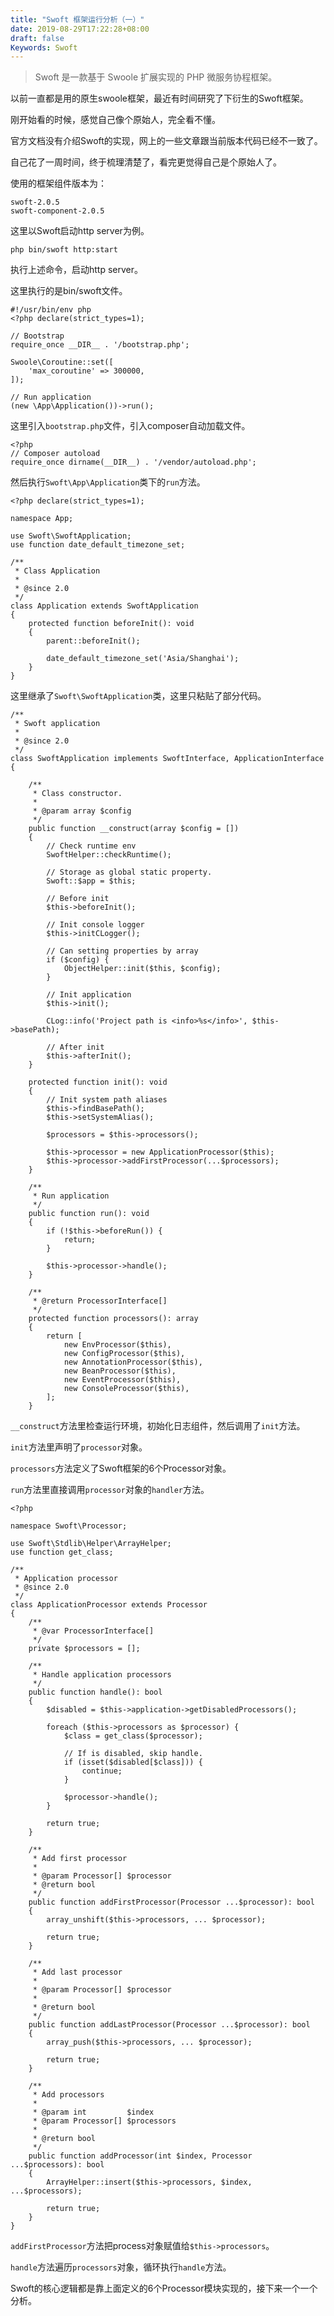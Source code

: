 ```yaml
---
title: "Swoft 框架运行分析（一）"
date: 2019-08-29T17:22:28+08:00
draft: false
Keywords: Swoft
---
```


> Swoft 是一款基于 Swoole 扩展实现的 PHP 微服务协程框架。

以前一直都是用的原生swoole框架，最近有时间研究了下衍生的Swoft框架。

刚开始看的时候，感觉自己像个原始人，完全看不懂。

官方文档没有介绍Swoft的实现，网上的一些文章跟当前版本代码已经不一致了。

自己花了一周时间，终于梳理清楚了，看完更觉得自己是个原始人了。

使用的框架组件版本为：
```
swoft-2.0.5
swoft-component-2.0.5
```

这里以Swoft启动http server为例。

```
php bin/swoft http:start
```

执行上述命令，启动http server。

这里执行的是bin/swoft文件。

```
#!/usr/bin/env php
<?php declare(strict_types=1);

// Bootstrap
require_once __DIR__ . '/bootstrap.php';

Swoole\Coroutine::set([
    'max_coroutine' => 300000,
]);

// Run application
(new \App\Application())->run();

```

这里引入`bootstrap.php`文件，引入composer自动加载文件。

```
<?php
// Composer autoload
require_once dirname(__DIR__) . '/vendor/autoload.php';
```

然后执行`Swoft\App\Application`类下的`run`方法。

```
<?php declare(strict_types=1);

namespace App;

use Swoft\SwoftApplication;
use function date_default_timezone_set;

/**
 * Class Application
 *
 * @since 2.0
 */
class Application extends SwoftApplication
{
    protected function beforeInit(): void
    {
        parent::beforeInit();

        date_default_timezone_set('Asia/Shanghai');
    }
}
```

这里继承了`Swoft\SwoftApplication`类，这里只粘贴了部分代码。

```
/**
 * Swoft application
 *
 * @since 2.0
 */
class SwoftApplication implements SwoftInterface, ApplicationInterface
{

    /**
     * Class constructor.
     *
     * @param array $config
     */
    public function __construct(array $config = [])
    {
        // Check runtime env
        SwoftHelper::checkRuntime();

        // Storage as global static property.
        Swoft::$app = $this;

        // Before init
        $this->beforeInit();

        // Init console logger
        $this->initCLogger();

        // Can setting properties by array
        if ($config) {
            ObjectHelper::init($this, $config);
        }

        // Init application
        $this->init();

        CLog::info('Project path is <info>%s</info>', $this->basePath);

        // After init
        $this->afterInit();
    }

    protected function init(): void
    {
        // Init system path aliases
        $this->findBasePath();
        $this->setSystemAlias();

        $processors = $this->processors();

        $this->processor = new ApplicationProcessor($this);
        $this->processor->addFirstProcessor(...$processors);
    }

    /**
     * Run application
     */
    public function run(): void
    {
        if (!$this->beforeRun()) {
            return;
        }

        $this->processor->handle();
    }

    /**
     * @return ProcessorInterface[]
     */
    protected function processors(): array
    {
        return [
            new EnvProcessor($this),
            new ConfigProcessor($this),
            new AnnotationProcessor($this),
            new BeanProcessor($this),
            new EventProcessor($this),
            new ConsoleProcessor($this),
        ];
    }
```

`__construct`方法里检查运行环境，初始化日志组件，然后调用了`init`方法。

`init`方法里声明了`processor`对象。

`processors`方法定义了Swoft框架的6个Processor对象。

`run`方法里直接调用`processor`对象的`handler`方法。

```
<?php

namespace Swoft\Processor;

use Swoft\Stdlib\Helper\ArrayHelper;
use function get_class;

/**
 * Application processor
 * @since 2.0
 */
class ApplicationProcessor extends Processor
{
    /**
     * @var ProcessorInterface[]
     */
    private $processors = [];

    /**
     * Handle application processors
     */
    public function handle(): bool
    {
        $disabled = $this->application->getDisabledProcessors();

        foreach ($this->processors as $processor) {
            $class = get_class($processor);

            // If is disabled, skip handle.
            if (isset($disabled[$class])) {
                continue;
            }

            $processor->handle();
        }

        return true;
    }

    /**
     * Add first processor
     *
     * @param Processor[] $processor
     * @return bool
     */
    public function addFirstProcessor(Processor ...$processor): bool
    {
        array_unshift($this->processors, ... $processor);

        return true;
    }

    /**
     * Add last processor
     *
     * @param Processor[] $processor
     *
     * @return bool
     */
    public function addLastProcessor(Processor ...$processor): bool
    {
        array_push($this->processors, ... $processor);

        return true;
    }

    /**
     * Add processors
     *
     * @param int         $index
     * @param Processor[] $processors
     *
     * @return bool
     */
    public function addProcessor(int $index, Processor  ...$processors): bool
    {
        ArrayHelper::insert($this->processors, $index, ...$processors);

        return true;
    }
}
```

`addFirstProcessor`方法把process对象赋值给`$this->processors`。

`handle`方法遍历`processors`对象，循环执行`handle`方法。

Swoft的核心逻辑都是靠上面定义的6个Processor模块实现的，接下来一个一个分析。